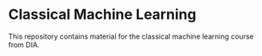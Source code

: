 # Classical Machine Learning

This repository contains material for the classical machine learning course from DIA.
